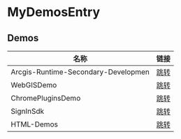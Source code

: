 # MyDemosEntry

## Demos
名称|链接
-|-
Arcgis-Runtime-Secondary-Developmen|[跳转](https://github.com/soitwaterdemos/Arcgis-Runtime-Secondary-Developmen)
WebGISDemo|[跳转](https://github.com/soitwaterdemos/WebGISDemo)
ChromePluginsDemo|[跳转](https://github.com/soitwaterdemos/ChromePluginsDemo)
SignInSdk|[跳转](https://github.com/soitwaterdemos/SignInSDK)
HTML-Demos|[跳转](https://github.com/soitwaterdemos/HTML-Demos)